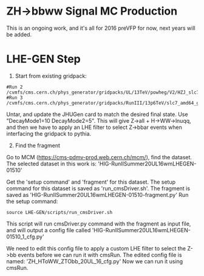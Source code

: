 # ZH->bbww Signal MC Production
This is an ongoing work, and it's all for 2016 preVFP for now, next years will be added. 
# LHE-GEN Step
1. Start from existing gridpack:

```
#Run 2
/cvmfs/cms.cern.ch/phys_generator/gridpacks/UL/13TeV/powheg/V2/HZJ_slc7_amd64_gcc820_CMSSW_10_6_2_HZJ_HtoWW/v1/HZJ_slc7_amd64_gcc820_CMSSW_10_6_2_HZJ_HtoWW.tgz
#Run 3
/cvmfs/cms.cern.ch/phys_generator/gridpacks/RunIII/13p6TeV/slc7_amd64_gcc700/Powheg/V2/HZJ_Hto2Wto2L2Nu_slc7_amd64_gcc700_CMSSW_10_6_28_HZJ_M125.tgz
```

Untar,  and update the JHUGen card to match the desired final state.  Use "DecayMode1=10 DecayMode2=5". This will give  Z->all + H->WW->lnuqq, and then we have to apply an LHE filter to select Z->bbar events when interfacing the gridpack to pythia. 

2. Find the fragment
 
Go to MCM (https://cms-pdmv-prod.web.cern.ch/mcm/), find the dataset. The selected dataset in this work is: 'HIG-RunIISummer20UL16wmLHEGEN-01510'

Get the 'setup command' and 'fragment' for this dataset. 
The setup command for this dataset is saved as 'run_cmsDriver.sh'.
The fragment is saved as 'HIG-RunIISummer20UL16wmLHEGEN-01510-fragment.py'
Run the setup command:
```
source LHE-GEN/scripts/run_cmsDriver.sh
```
This script will run cmsDriver.py command with the fragment as input file, and will output a config file called 'HIG-RunIISummer20UL16wmLHEGEN-01510_1_cfg.py' 

We need to edit this config file to apply a custom LHE filter to select the Z->bb events before we can run it with cmsRun.
The edited config file is named: 'ZH_HToWW_ZTObb_20UL_16_cfg.py'
Now we can run it using cmsRun. 


